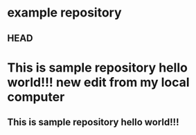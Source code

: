 # example repository
## HEAD
This is sample repository hello world!!!
new edit from my local computer
=======
## This is sample repository hello world!!!


